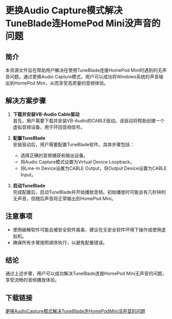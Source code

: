 # 更换Audio Capture模式解决TuneBlade连HomePod Mini没声音的问题

## 简介
本资源文件旨在帮助用户解决在使用TuneBlade连接HomePod Mini时遇到的无声音问题。通过更换Audio Capture模式，用户可以成功将Windows系统的声音输出到HomePod Mini，从而享受高质量的音频体验。

## 解决方案步骤
1. **下载并安装VB-Audio Cable驱动**  
   首先，用户需要下载并安装VB-Audio的CABLE驱动。该驱动将帮助创建一个虚拟音频设备，用于环回音频信号。

2. **配置TuneBlade**  
   安装驱动后，用户需要配置TuneBlade软件。具体步骤包括：
   - 选择正确的音频捕获和输出设备。
   - 将Audio Capture模式设置为Virtual Device Loopback。
   - 将Line-In Device设置为CABLE Output，将Output Device设置为CABLE Input。

3. **启动TuneBlade**  
   完成配置后，启动TuneBlade并开始播放音频。初始播放时可能会有几秒钟的无声音，但随后声音将正常输出到HomePod Mini。

## 注意事项
- 使用破解软件可能会被安全软件报毒，建议在无安全软件环境下操作或使用虚拟机。
- 确保所有步骤按照顺序执行，以避免配置错误。

## 结论
通过上述步骤，用户可以成功解决TuneBlade连接HomePod Mini无声音的问题，享受流畅的音频播放体验。

## 下载链接

[更换AudioCapture模式解决TuneBlade连HomePodMini没声音的问题](https://pan.quark.cn/s/ca4f4caf8498)